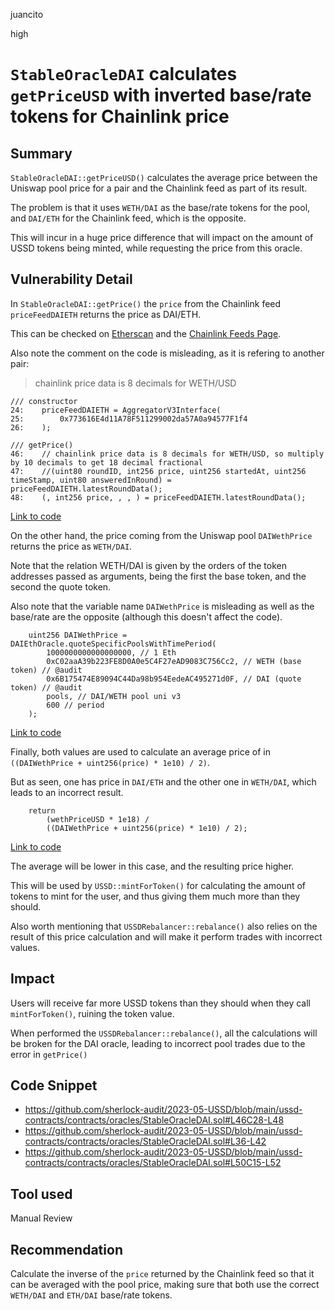juancito

high

# `StableOracleDAI` calculates `getPriceUSD` with inverted base/rate tokens for Chainlink price

## Summary

`StableOracleDAI::getPriceUSD()` calculates the average price between the Uniswap pool price for a pair and the Chainlink feed as part of its result.

The problem is that it uses `WETH/DAI` as the base/rate tokens for the pool, and `DAI/ETH` for the Chainlink feed, which is the opposite.

This will incur in a huge price difference that will impact on the amount of USSD tokens being minted, while requesting the price from this oracle.

## Vulnerability Detail

In `StableOracleDAI::getPrice()` the `price` from the Chainlink feed `priceFeedDAIETH` returns the price as DAI/ETH.

This can be checked on [Etherscan](https://etherscan.io/address/0x773616E4d11A78F511299002da57A0a94577F1f4#readContract#F10) and the [Chainlink Feeds Page](https://docs.chain.link/data-feeds/price-feeds/addresses/).

Also note the comment on the code is misleading, as it is refering to another pair:

> chainlink price data is 8 decimals for WETH/USD

```solidity
/// constructor
24:    priceFeedDAIETH = AggregatorV3Interface(
25:        0x773616E4d11A78F511299002da57A0a94577F1f4
26:    );

/// getPrice()
46:    // chainlink price data is 8 decimals for WETH/USD, so multiply by 10 decimals to get 18 decimal fractional
47:    //(uint80 roundID, int256 price, uint256 startedAt, uint256 timeStamp, uint80 answeredInRound) = priceFeedDAIETH.latestRoundData();
48:    (, int256 price, , , ) = priceFeedDAIETH.latestRoundData();
```

[Link to code](https://github.com/sherlock-audit/2023-05-USSD/blob/main/ussd-contracts/contracts/oracles/StableOracleDAI.sol#L46-L48)

On the other hand, the price coming from the Uniswap pool `DAIWethPrice` returns the price as `WETH/DAI`.

Note that the relation WETH/DAI is given by the orders of the token addresses passed as arguments, being the first the base token, and the second the quote token.

Also note that the variable name `DAIWethPrice` is misleading as well as the base/rate are the opposite (although this doesn't affect the code).

```solidity
    uint256 DAIWethPrice = DAIEthOracle.quoteSpecificPoolsWithTimePeriod(
        1000000000000000000, // 1 Eth
        0xC02aaA39b223FE8D0A0e5C4F27eAD9083C756Cc2, // WETH (base token) // @audit
        0x6B175474E89094C44Da98b954EedeAC495271d0F, // DAI (quote token) // @audit
        pools, // DAI/WETH pool uni v3
        600 // period
    );
```

[Link to code](https://github.com/sherlock-audit/2023-05-USSD/blob/main/ussd-contracts/contracts/oracles/StableOracleDAI.sol#L36-L42)

Finally, both values are used to calculate an average price of in `((DAIWethPrice + uint256(price) * 1e10) / 2)`.

But as seen, one has price in `DAI/ETH` and the other one in `WETH/DAI`, which leads to an incorrect result.

```solidity
    return
        (wethPriceUSD * 1e18) /
        ((DAIWethPrice + uint256(price) * 1e10) / 2);
```

[Link to code](https://github.com/sherlock-audit/2023-05-USSD/blob/main/ussd-contracts/contracts/oracles/StableOracleDAI.sol#L50C15-L52)

The average will be lower in this case, and the resulting price higher. 

This will be used by `USSD::mintForToken()` for calculating the amount of tokens to mint for the user, and thus giving them much more than they should.

Also worth mentioning that `USSDRebalancer::rebalance()` also relies on the result of this price calculation and will make it perform trades with incorrect values.

## Impact

Users will receive far more USSD tokens than they should when they call `mintForToken()`, ruining the token value.

When performed the `USSDRebalancer::rebalance()`, all the calculations will be broken for the DAI oracle, leading to incorrect pool trades due to the error in `getPrice()`

## Code Snippet

- https://github.com/sherlock-audit/2023-05-USSD/blob/main/ussd-contracts/contracts/oracles/StableOracleDAI.sol#L46C28-L48
- https://github.com/sherlock-audit/2023-05-USSD/blob/main/ussd-contracts/contracts/oracles/StableOracleDAI.sol#L36-L42
- https://github.com/sherlock-audit/2023-05-USSD/blob/main/ussd-contracts/contracts/oracles/StableOracleDAI.sol#L50C15-L52

## Tool used

Manual Review

## Recommendation

Calculate the inverse of the `price` returned by the Chainlink feed so that it can be averaged with the pool price, making sure that both use the correct `WETH/DAI` and `ETH/DAI` base/rate tokens.